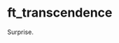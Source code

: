 # ft_transcendence
Surprise.

<!-- [Structure](https://excalidraw.com/#json=V_EN2U_4biL2GtszoRKNY,TF9V_Xu7fWgWdEh-IJSBug)
![structure](https://github.com/user-attachments/assets/ddd07321-69dd-44d5-a7af-8b47a3a58b4b) -->
